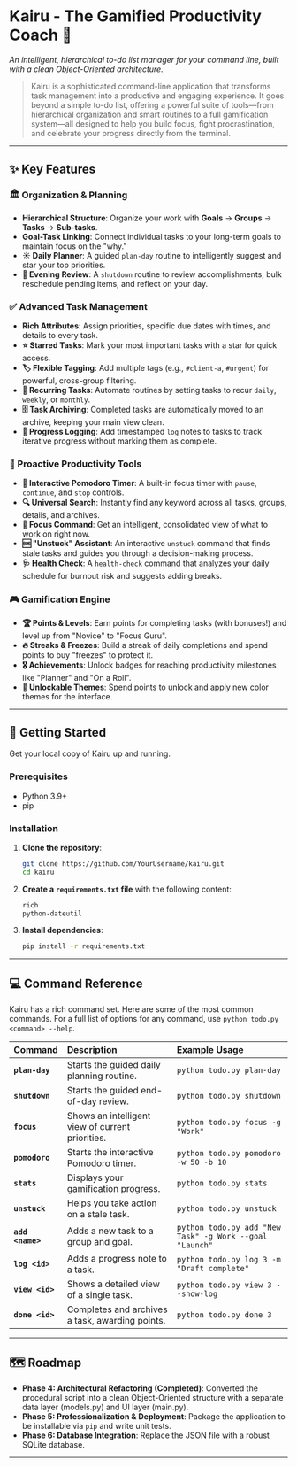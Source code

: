 # Kairu - The Gamified Productivity Coach 🚀

*An intelligent, hierarchical to-do list manager for your command line, built with a clean Object-Oriented architecture.*

> Kairu is a sophisticated command-line application that transforms task management into a productive and engaging experience. It goes beyond a simple to-do list, offering a powerful suite of tools—from hierarchical organization and smart routines to a full gamification system—all designed to help you build focus, fight procrastination, and celebrate your progress directly from the terminal.

-----

## ✨ Key Features

### 🏛️ Organization & Planning

  * **Hierarchical Structure**: Organize your work with **Goals** → **Groups** → **Tasks** → **Sub-tasks**.
  * **Goal-Task Linking**: Connect individual tasks to your long-term goals to maintain focus on the "why."
  * **☀️ Daily Planner**: A guided `plan-day` routine to intelligently suggest and star your top priorities.
  * **🌙 Evening Review**: A `shutdown` routine to review accomplishments, bulk reschedule pending items, and reflect on your day.

### ✅ Advanced Task Management

  * **Rich Attributes**: Assign priorities, specific due dates with times, and details to every task.
  * **⭐ Starred Tasks**: Mark your most important tasks with a star for quick access.
  * **🏷️ Flexible Tagging**: Add multiple tags (e.g., `#client-a`, `#urgent`) for powerful, cross-group filtering.
  * **🔄 Recurring Tasks**: Automate routines by setting tasks to recur `daily`, `weekly`, or `monthly`.
  * **🗄️ Task Archiving**: Completed tasks are automatically moved to an archive, keeping your main view clean.
  * **📝 Progress Logging**: Add timestamped `log` notes to tasks to track iterative progress without marking them as complete.

### 🚀 Proactive Productivity Tools

  * **🍅 Interactive Pomodoro Timer**: A built-in focus timer with `pause`, `continue`, and `stop` controls.
  * **🔍 Universal Search**: Instantly find any keyword across all tasks, groups, details, and archives.
  * **🎯 Focus Command**: Get an intelligent, consolidated view of what to work on right now.
  * **🆘 "Unstuck" Assistant**: An interactive `unstuck` command that finds stale tasks and guides you through a decision-making process.
  * **🩺 Health Check**: A `health-check` command that analyzes your daily schedule for burnout risk and suggests adding breaks.

### 🎮 Gamification Engine

  * **🏆 Points & Levels**: Earn points for completing tasks (with bonuses\!) and level up from "Novice" to "Focus Guru".
  * **🔥 Streaks & Freezes**: Build a streak of daily completions and spend points to buy "freezes" to protect it.
  * **🎖️ Achievements**: Unlock badges for reaching productivity milestones like "Planner" and "On a Roll".
  * **🎨 Unlockable Themes**: Spend points to unlock and apply new color themes for the interface.

-----

## 🚀 Getting Started

Get your local copy of Kairu up and running.

### Prerequisites

  * Python 3.9+
  * pip

### Installation

1.  **Clone the repository**:
    ```bash
    git clone https://github.com/YourUsername/kairu.git
    cd kairu
    ```
2.  **Create a `requirements.txt` file** with the following content:
    ```txt
    rich
    python-dateutil
    ```
3.  **Install dependencies**:
    ```bash
    pip install -r requirements.txt
    ```

-----

## 💻 Command Reference

Kairu has a rich command set. Here are some of the most common commands. For a full list of options for any command, use `python todo.py <command> --help`.

| Command | Description | Example Usage |
| :--- | :--- | :--- |
| **`plan-day`** | Starts the guided daily planning routine. | `python todo.py plan-day` |
| **`shutdown`** | Starts the guided end-of-day review. | `python todo.py shutdown` |
| **`focus`** | Shows an intelligent view of current priorities. | `python todo.py focus -g "Work"` |
| **`pomodoro`** | Starts the interactive Pomodoro timer. | `python todo.py pomodoro -w 50 -b 10` |
| **`stats`** | Displays your gamification progress. | `python todo.py stats` |
| **`unstuck`** | Helps you take action on a stale task. | `python todo.py unstuck` |
| **`add <name>`** | Adds a new task to a group and goal. | `python todo.py add "New Task" -g Work --goal "Launch"`|
| **`log <id>`** | Adds a progress note to a task. | `python todo.py log 3 -m "Draft complete"` |
| **`view <id>`** | Shows a detailed view of a single task. | `python todo.py view 3 --show-log` |
| **`done <id>`** | Completes and archives a task, awarding points. | `python todo.py done 3` |

-----

## 🗺️ Roadmap

  * **Phase 4: Architectural Refactoring (Completed)**: Converted the procedural script into a clean Object-Oriented structure with a separate data layer (models.py) and UI layer (main.py).
  * **Phase 5: Professionalization & Deployment**: Package the application to be installable via `pip` and write unit tests.
  * **Phase 6: Database Integration**: Replace the JSON file with a robust SQLite database.

-----
